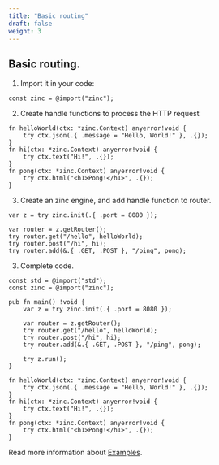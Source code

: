 ```yaml
---
title: "Basic routing"
draft: false
weight: 3
---
```


## Basic routing.

1. Import it in your code:
```zig
const zinc = @import("zinc");
```

2. Create handle functions to process the HTTP request
```zig
fn helloWorld(ctx: *zinc.Context) anyerror!void {
    try ctx.json(.{ .message = "Hello, World!" }, .{});
}
fn hi(ctx: *zinc.Context) anyerror!void {
    try ctx.text("Hi!", .{});
}
fn pong(ctx: *zinc.Context) anyerror!void {
    try ctx.html("<h1>Pong!</h1>", .{});
}
```

3. Create an zinc engine, and add handle function to router.
```zig
var z = try zinc.init(.{ .port = 8080 });

var router = z.getRouter();
try router.get("/hello", helloWorld);
try router.post("/hi", hi);
try router.add(&.{ .GET, .POST }, "/ping", pong);

```

3. Complete code.
```zig
const std = @import("std");
const zinc = @import("zinc");

pub fn main() !void {
    var z = try zinc.init(.{ .port = 8080 });

    var router = z.getRouter();
    try router.get("/hello", helloWorld);
    try router.post("/hi", hi);
    try router.add(&.{ .GET, .POST }, "/ping", pong);

    try z.run();
}

fn helloWorld(ctx: *zinc.Context) anyerror!void {
    try ctx.json(.{ .message = "Hello, World!" }, .{});
}
fn hi(ctx: *zinc.Context) anyerror!void {
    try ctx.text("Hi!", .{});
}
fn pong(ctx: *zinc.Context) anyerror!void {
    try ctx.html("<h1>Pong!</h1>", .{});
}
```

Read more information about [Examples](https://github.com/zon-dev/zinc-examples).

